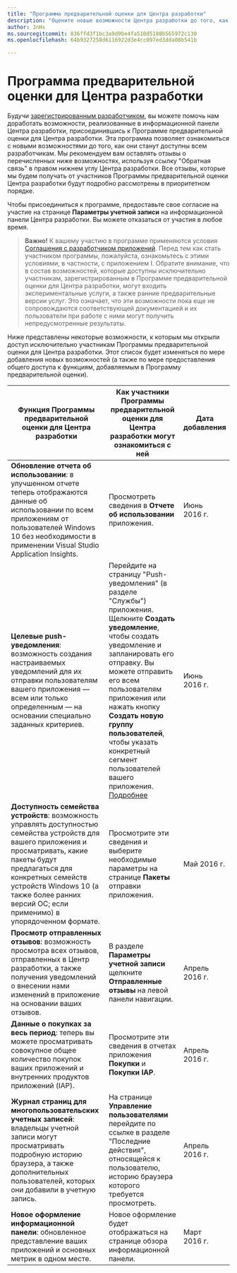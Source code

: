 ```yaml
---
title: "Программа предварительной оценки для Центра разработки"
description: "Оцените новые возможности Центра разработки до того, как они станут доступны всем разработчикам и сообщите нам свое мнение."
author: JnHs
ms.sourcegitcommit: 836ffd3f1bc3a9d9be4fa510d5188b565972c130
ms.openlocfilehash: 64b9327258d6116922d3e4cc097ed3dda08b541b

---
```


# Программа предварительной оценки для Центра разработки

Будучи [зарегистрированным разработчиком](http://go.microsoft.com/fwlink/?LinkID=615100), вы можете помочь нам доработать возможности, реализованные в информационной панели Центра разработки, присоединившись к Программе предварительной оценки для Центра разработки. Эта программа позволяет ознакомиться с новыми возможностями до того, как они станут доступны всем разработчикам. Мы рекомендуем вам оставлять отзывы о перечисленных ниже возможностях, используя ссылку "Обратная связь" в правом нижнем углу Центра разработки. Все отзывы, которые мы будем получать от участников Программы предварительной оценки Центра разработки будут подробно рассмотрены в приоритетном порядке.

Чтобы присоединиться к программе, предоставьте свое согласие на участие на странице **Параметры учетной записи** на информационной панели Центра разработки. Вы можете отказаться от участия в любое время.

> **Важно!** К вашему участию в программе применяются условия [Соглашения с разработчиком приложений](https://msdn.microsoft.com/windows/apps/hh694058.aspx). Перед тем как стать участником программы, пожалуйста, ознакомьтесь с этими условиями, в частности, с приложением I. Обратите внимание, что в состав возможностей, которые доступны исключительно участникам, зарегистрированным в Программе предварительной оценки для Центра разработки, могут входить экспериментальные услуги, а также ранние предварительные версии услуг. Это означает, что эти возможности пока еще не сопровождаются соответствующей документацией и их пользователи при работе с ними могут получить непредусмотренные результаты. 

Ниже представлены некоторые возможности, к которым мы открыли доступ исключительно участникам Программы предварительной оценки для Центра разработки. Этот список будет изменяться по мере добавления новых возможностей (а также по мере предоставления общего доступа к функциям, добавляемым в Программу предварительной оценки).

| Функция Программы предварительной оценки для Центра разработки   | Как участники Программы предварительной оценки для Центра разработки могут ознакомиться с ней | Дата добавления |
|--------------------------------------|------------------------------------|------------|
|**Обновление отчета об использовании**: в улучшенном отчете теперь отображаются данные об использовании по всем приложениям от пользователей Windows 10 без необходимости в применении Visual Studio Application Insights.|Просмотреть сведения в **Отчете об использовании** приложения. |Июнь 2016 г.|
|**Целевые push-уведомления**: возможность создания настраиваемых уведомлений для их отправки пользователям вашего приложения — всем или только определенным — на основании специально заданных критериев.|Перейдите на страницу "Push-уведомления" (в разделе "Службы") приложения. Щелкните **Создать уведомление**, чтобы создать уведомление и запланировать его отправку. Вы можете отправить его всем пользователям приложения или нажать кнопку **Создать новую группу пользователей**, чтобы указать конкретный сегмент пользователей вашего приложения. [Подробнее](http://go.microsoft.com/fwlink/p/?LinkId=718017)|Июнь 2016 г.|
|**Доступность семейства устройств**: возможность управлять доступностью семейства устройств для вашего приложения и просматривать, какие пакеты будут предлагаться для конкретных семейств устройств Windows 10 (а также более ранних версий ОС; если применимо) в упорядоченном формате.|Просмотрите эти сведения и выберите необходимые параметры на странице **Пакеты** отправки приложения.|Май 2016 г.|
|**Просмотр отправленных отзывов**: возможность просмотра всех отзывов, отправленных в Центр разработки, а также получения уведомлений о внесении нами изменений в приложение на основании ваших отзывов.|В разделе **Параметры учетной записи** щелкните **Отправленные отзывы** на левой панели навигации.|Апрель 2016 г.|
|**Данные о покупках за весь период**: теперь вы можете просматривать совокупное общее количество покупок ваших приложений и внутренних продуктов приложений (IAP).|Просмотрите эти сведения в отчетах приложения **Покупки** и **Покупки IAP**.|Апрель 2016 г.|
|**Журнал страниц для многопользовательских учетных записей**: владельцы учетной записи могут просматривать подробную историю браузера, а также дополнительных пользователей, которых они добавили в учетную запись.|На странице **Управление пользователями** перейдите по ссылке в разделе "Последние действия", относящейся к пользователю, историю браузера которого требуется просмотреть.|Апрель 2016 г.|
|**Новое оформление информационной панели**: обновленное представление ваших приложений и основных метрик в одном месте.|Новое оформление будет отображаться на странице обзора информационной панели.|Март 2016 г.|








<!--HONumber=Jun16_HO3-->


